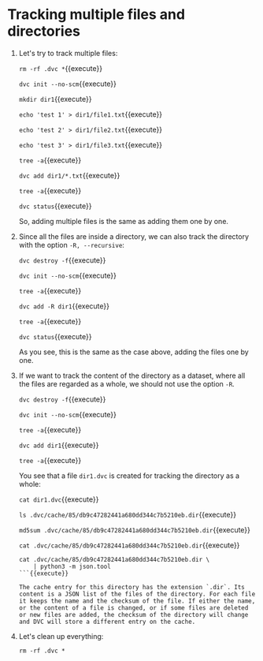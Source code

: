 # Tracking multiple files and directories

1. Let's try to track multiple files:

   `rm -rf .dvc *`{{execute}}
   
   `dvc init --no-scm`{{execute}}
   
   `mkdir dir1`{{execute}}
   
   `echo 'test 1' > dir1/file1.txt`{{execute}}
   
   `echo 'test 2' > dir1/file2.txt`{{execute}}
   
   `echo 'test 3' > dir1/file3.txt`{{execute}}
   
   `tree -a`{{execute}}
   
   `dvc add dir1/*.txt`{{execute}}
   
   `tree -a`{{execute}}

   `dvc status`{{execute}}

   So, adding multiple files is the same as adding them one by one.
   
2. Since all the files are inside a directory, we can also track the
   directory with the option `-R, --recursive`:
   
   `dvc destroy -f`{{execute}}
   
   `dvc init --no-scm`{{execute}}
   
   `tree -a`{{execute}}
   
   `dvc add -R dir1`{{execute}}

   `tree -a`{{execute}}
   
   `dvc status`{{execute}}
   
   As you see, this is the same as the case above, adding the files
   one by one.
   
3. If we want to track the content of the directory as a dataset,
   where all the files are regarded as a whole, we should not use the
   option `-R`.
   
   `dvc destroy -f`{{execute}}
   
   `dvc init --no-scm`{{execute}}
   
   `tree -a`{{execute}}
   
   `dvc add dir1`{{execute}}
   
   `tree -a`{{execute}}

   You see that a file `dir1.dvc` is created for tracking the
   directory as a whole:
   
   `cat dir1.dvc`{{execute}}
   
   `ls .dvc/cache/85/db9c47282441a680dd344c7b5210eb.dir`{{execute}}
   
   `md5sum .dvc/cache/85/db9c47282441a680dd344c7b5210eb.dir`{{execute}}
   
   `cat .dvc/cache/85/db9c47282441a680dd344c7b5210eb.dir`{{execute}}
   
   ```
   cat .dvc/cache/85/db9c47282441a680dd344c7b5210eb.dir \
       | python3 -m json.tool
   ```{{execute}}
   
   The cache entry for this directory has the extension `.dir`. Its
   content is a JSON list of the files of the directory. For each file
   it keeps the name and the checksum of the file. If either the name,
   or the content of a file is changed, or if some files are deleted
   or new files are added, the checksum of the directory will change
   and DVC will store a different entry on the cache.

4. Let's clean up everything:

   `rm -rf .dvc *`
